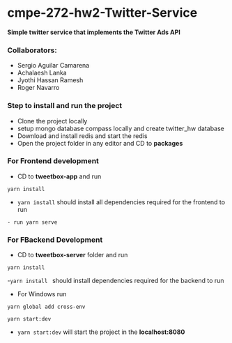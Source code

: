 # cmpe-272-hw2-Twitter-Service
**Simple twitter service that implements the Twitter Ads API**

### Collaborators: 
- Sergio Aguilar Camarena
- Achalaesh Lanka
- Jyothi Hassan Ramesh 
- Roger Navarro
 
### Step to install and run the project
 - Clone the project locally
 - setup mongo database compass locally and create twitter_hw database
 - Download and install redis and start the redis
 - Open the project folder in any editor and CD to **packages**
 ### For Frontend development
 - CD to **tweetbox-app** and run 
 ```
 yarn install
 ```
 - `yarn install` should install all dependencies required for the frontend to run
 ```
 - run yarn serve
 ```
 ### For FBackend Development
 - CD to **tweetbox-server** folder and run
 ```
 yarn install
 ```
 -`yarn install ` should install dependencies required for the backend to run
 - For Windows run 
 ```
 yarn global add cross-env
 ```
 ```
 yarn start:dev
 ```
 - `yarn start:dev` will start the project in the **localhost:8080**
 
 

